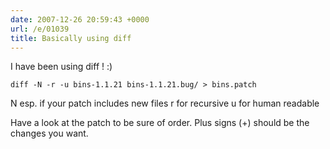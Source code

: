 ```yaml
---
date: 2007-12-26 20:59:43 +0000
url: /e/01039
title: Basically using diff
---
```



I have been using diff ! :)

    diff -N -r -u bins-1.1.21 bins-1.1.21.bug/ > bins.patch

N esp. if your patch includes new files
r for recursive
u for human readable

Have a look at the patch to be sure of order. Plus signs (+) should be the
changes you want.
